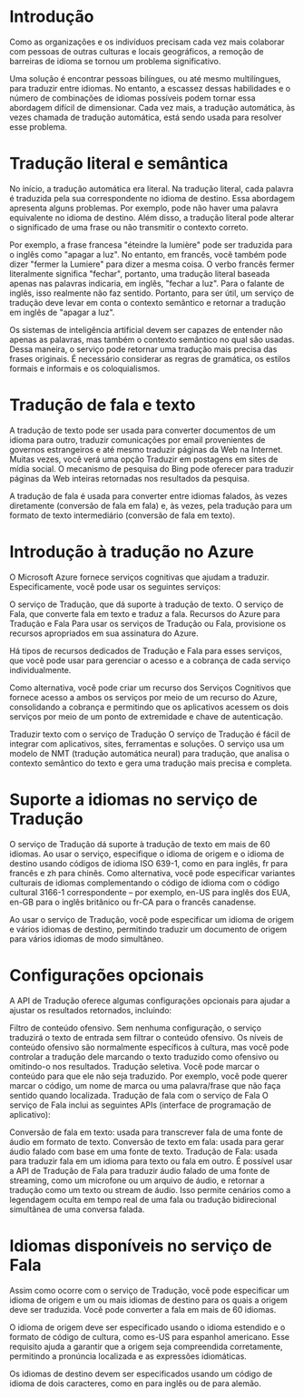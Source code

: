 # Introdução

Como as organizações e os indivíduos precisam cada vez mais colaborar com pessoas de outras culturas e locais geográficos, a remoção de barreiras de idioma se tornou um problema significativo.

Uma solução é encontrar pessoas bilíngues, ou até mesmo multilíngues, para traduzir entre idiomas. No entanto, a escassez dessas habilidades e o número de combinações de idiomas possíveis podem tornar essa abordagem difícil de dimensionar. Cada vez mais, a tradução automática, às vezes chamada de tradução automática, está sendo usada para resolver esse problema.

# Tradução literal e semântica
No início, a tradução automática era literal. Na tradução literal, cada palavra é traduzida pela sua correspondente no idioma de destino. Essa abordagem apresenta alguns problemas. Por exemplo, pode não haver uma palavra equivalente no idioma de destino. Além disso, a tradução literal pode alterar o significado de uma frase ou não transmitir o contexto correto.

Por exemplo, a frase francesa "éteindre la lumière" pode ser traduzida para o inglês como "apagar a luz". No entanto, em francês, você também pode dizer "fermer la Lumiere" para dizer a mesma coisa. O verbo francês fermer literalmente significa "fechar", portanto, uma tradução literal baseada apenas nas palavras indicaria, em inglês, "fechar a luz". Para o falante de inglês, isso realmente não faz sentido. Portanto, para ser útil, um serviço de tradução deve levar em conta o contexto semântico e retornar a tradução em inglês de "apagar a luz".

Os sistemas de inteligência artificial devem ser capazes de entender não apenas as palavras, mas também o contexto semântico no qual são usadas. Dessa maneira, o serviço pode retornar uma tradução mais precisa das frases originais. É necessário considerar as regras de gramática, os estilos formais e informais e os coloquialismos.

# Tradução de fala e texto
A tradução de texto pode ser usada para converter documentos de um idioma para outro, traduzir comunicações por email provenientes de governos estrangeiros e até mesmo traduzir páginas da Web na Internet. Muitas vezes, você verá uma opção Traduzir em postagens em sites de mídia social. O mecanismo de pesquisa do Bing pode oferecer para traduzir páginas da Web inteiras retornadas nos resultados da pesquisa.

A tradução de fala é usada para converter entre idiomas falados, às vezes diretamente (conversão de fala em fala) e, às vezes, pela tradução para um formato de texto intermediário (conversão de fala em texto).

# Introdução à tradução no Azure

O Microsoft Azure fornece serviços cognitivas que ajudam a traduzir. Especificamente, você pode usar os seguintes serviços:

O serviço de Tradução, que dá suporte à tradução de texto.
O serviço de Fala, que converte fala em texto e traduz a fala.
Recursos do Azure para Tradução e Fala
Para usar os serviços de Tradução ou Fala, provisione os recursos apropriados em sua assinatura do Azure.

Há tipos de recursos dedicados de Tradução e Fala para esses serviços, que você pode usar para gerenciar o acesso e a cobrança de cada serviço individualmente.

Como alternativa, você pode criar um recurso dos Serviços Cognitivos que fornece acesso a ambos os serviços por meio de um recurso do Azure, consolidando a cobrança e permitindo que os aplicativos acessem os dois serviços por meio de um ponto de extremidade e chave de autenticação.

Traduzir texto com o serviço de Tradução
O serviço de Tradução é fácil de integrar com aplicativos, sites, ferramentas e soluções. O serviço usa um modelo de NMT (tradução automática neural) para tradução, que analisa o contexto semântico do texto e gera uma tradução mais precisa e completa.

# Suporte a idiomas no serviço de Tradução
O serviço de Tradução dá suporte à tradução de texto em mais de 60 idiomas. Ao usar o serviço, especifique o idioma de origem e o idioma de destino usando códigos de idioma ISO 639-1, como en para inglês, fr para francês e zh para chinês. Como alternativa, você pode especificar variantes culturais de idiomas complementando o código de idioma com o código cultural 3166-1 correspondente – por exemplo, en-US para inglês dos EUA, en-GB para o inglês britânico ou fr-CA para o francês canadense.

Ao usar o serviço de Tradução, você pode especificar um idioma de origem e vários idiomas de destino, permitindo traduzir um documento de origem para vários idiomas de modo simultâneo.

# Configurações opcionais
A API de Tradução oferece algumas configurações opcionais para ajudar a ajustar os resultados retornados, incluindo:

Filtro de conteúdo ofensivo. Sem nenhuma configuração, o serviço traduzirá o texto de entrada sem filtrar o conteúdo ofensivo. Os níveis de conteúdo ofensivo são normalmente específicos à cultura, mas você pode controlar a tradução dele marcando o texto traduzido como ofensivo ou omitindo-o nos resultados.
Tradução seletiva. Você pode marcar o conteúdo para que ele não seja traduzido. Por exemplo, você pode querer marcar o código, um nome de marca ou uma palavra/frase que não faça sentido quando localizada.
Tradução de fala com o serviço de Fala
O serviço de Fala inclui as seguintes APIs (interface de programação de aplicativo):

Conversão de fala em texto: usada para transcrever fala de uma fonte de áudio em formato de texto.
Conversão de texto em fala: usada para gerar áudio falado com base em uma fonte de texto.
Tradução de Fala: usada para traduzir fala em um idioma para texto ou fala em outro.
É possível usar a API de Tradução de Fala para traduzir áudio falado de uma fonte de streaming, como um microfone ou um arquivo de áudio, e retornar a tradução como um texto ou stream de áudio. Isso permite cenários como a legendagem oculta em tempo real de uma fala ou tradução bidirecional simultânea de uma conversa falada.

# Idiomas disponíveis no serviço de Fala
Assim como ocorre com o serviço de Tradução, você pode especificar um idioma de origem e um ou mais idiomas de destino para os quais a origem deve ser traduzida. Você pode converter a fala em mais de 60 idiomas.

O idioma de origem deve ser especificado usando o idioma estendido e o formato de código de cultura, como es-US para espanhol americano. Esse requisito ajuda a garantir que a origem seja compreendida corretamente, permitindo a pronúncia localizada e as expressões idiomáticas.

Os idiomas de destino devem ser especificados usando um código de idioma de dois caracteres, como en para inglês ou de para alemão.



